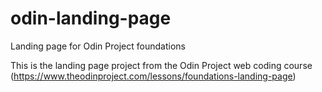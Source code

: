 # odin-landing-page
Landing page for Odin Project foundations

This is the landing page project from the Odin Project web coding course (https://www.theodinproject.com/lessons/foundations-landing-page) 
